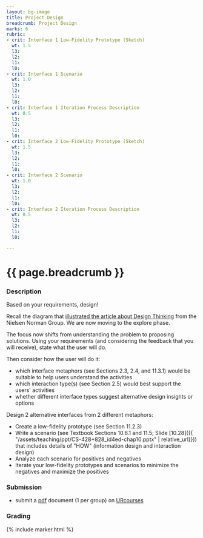 ```yaml
---
layout: bg-image
title: Project Design
breadcrumb: Project Design
marks: 6
rubric:
- crit: Interface 1 Low-Fidelity Prototype (Sketch)
  wt: 1.5
  l3:
  l2:
  l1:
  l0:
- crit: Interface 1 Scenario
  wt: 1.0
  l3:
  l2:
  l1:
  l0:
- crit: Interface 1 Iteration Process Description
  wt: 0.5
  l3:
  l2:
  l1:
  l0:
- crit: Interface 2 Low-Fidelity Prototype (Sketch)
  wt: 1.5
  l3:
  l2:
  l1:
  l0:
- crit: Interface 2 Scenario
  wt: 1.0
  l3:
  l2:
  l1:
  l0:
- crit: Interface 2 Iteration Process Description
  wt: 0.5
  l3:
  l2:
  l1:
  l0:

---
```

# {{ page.breadcrumb }}

### Description

Based on your requirements, design!

Recall the diagram that [illustrated the article about Design Thinking](https://www.nngroup.com/articles/design-thinking/) from the Nielsen Norman Group. We are now moving to the explore phase.

The focus now shifts from understanding the problem to proposing solutions.
Using your requirements (and considering the feedback that you will receive), state what the user will do.

Then consider how the user will do it:
* which interface metaphors (see Sections 2.3, 2.4, and 11.3.1) would be suitable to help users understand the activities
* which interaction type(s) (see Section 2.5) would best support the users' activities
* whether different interface types suggest alternative design insights or options

Design 2 alternative interfaces from 2 different metaphors:
* Create a low-fidelity prototype (see Section 11.2.3)
* Write a scenario (see Textbook Sections 10.6.1 and 11.5; Slide [10.28]({{ "/assets/teaching/ppt/CS-428+828_id4ed-chap10.pptx" | relative_url}})) that includes details of "HOW" (information design and interaction design)
* Analyze each scenario for positives and negatives
* Iterate your low-fidelity prototypes and scenarios to minimize the negatives and maximize the positives

### Submission

* submit a [pdf](https://en.wikipedia.org/wiki/PDF) document (1 per group) on [URcourses](https://urcourses.uregina.ca/course/view.php?id=2084)

### Grading

{% include marker.html %}
